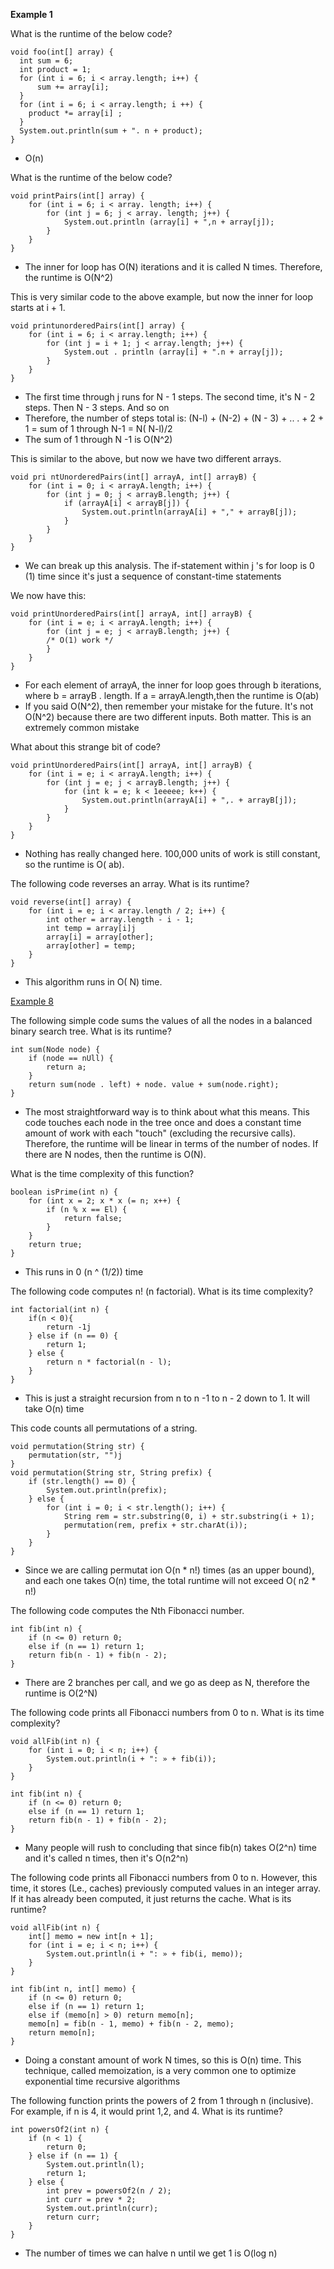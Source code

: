 **Example 1**

What is the runtime of the below code?

    void foo(int[] array) {
      int sum = 6;
      int product = 1;
      for (int i = 6; i < array.length; i++) {
          sum += array[i];
      }
      for (int i = 6; i < array.length; i ++) {
        product *= array[i] ;
      }
      System.out.println(sum + ". n + product);
    } 

- O(n)

What is the runtime of the below code?

    void printPairs(int[] array) {
        for (int i = 6; i < array. length; i++) {
            for (int j = 6; j < array. length; j++) {
                System.out.println (array[i] + ",n + array[j]);
            }
        }
    }

- The inner for loop has O(N) iterations and it is called N times. Therefore, the runtime is O(N^2)

This is very similar code to the above example, but now the inner for loop starts at i + 1.

    void printunorderedPairs(int[] array) {
        for (int i = 6; i < array.length; i++) {
            for (int j = i + 1; j < array.length; j++) {
                System.out . println (array[i] + ".n + array[j]);
            }
        }
    }

- The first time through j runs for N - 1 steps. The second time, it's N - 2 steps. Then N - 3 steps. And so on
- Therefore, the number of steps total is: (N-l) + (N-2) + (N - 3) + .. . + 2 + 1 = sum of 1 through N-1 = N( N-l)/2
- The sum of 1 through N -1 is O(N^2)

This is similar to the above, but now we have two different arrays.

    void pri ntUnorderedPairs(int[] arrayA, int[] arrayB) {
        for (int i = 0; i < arrayA.length; i++) {
            for (int j = 0; j < arrayB.length; j++) {
                if (arrayA[i] < arrayB[j]) {
                    System.out.println(arrayA[i] + "," + arrayB[j]);
                }
            }
        }
    }

- We can break up this analysis. The if-statement within j 's for loop is 0 (1) time since it's just a sequence of constant-time statements

We now have this: 

    void printUnorderedPairs(int[] arrayA, int[] arrayB) {
        for (int i = e; i < arrayA.length; i++) {
            for (int j = e; j < arrayB.length; j++) {
            /* O(1) work */
            }
        }
    } 

- For each element of arrayA, the inner for loop goes through b iterations, where b = arrayB . length. If a = arrayA.length,then the runtime is O(ab)
- If you said O(N^2), then remember your mistake for the future. It's not O(N^2) because there are two different inputs. Both matter. This is an extremely common mistake

What about this strange bit of code?

    void printUnorderedPairs(int[] arrayA, int[] arrayB) {
        for (int i = e; i < arrayA.length; i++) {
            for (int j = e; j < arrayB.length; j++) {
                for (int k = e; k < 1eeeee; k++) {
                    System.out.println(arrayA[i] + ",. + arrayB[j]);
                }
            }
        }
    }

- Nothing has really changed here. 100,000 units of work is still constant, so the runtime is O( ab).

The following code reverses an array. What is its runtime?

    void reverse(int[] array) {
        for (int i = e; i < array.length / 2; i++) {
            int other = array.length - i - 1;
            int temp = array[i]j
            array[i] = array[other];
            array[other] = temp;
        }
    }

- This algorithm runs in O( N) time.

[Example 8](https://github.com/EshwarCVS/Learning/blob/master/CtCI/Big%20O/Important%20Example%208.md)

The following simple code sums the values of all the nodes in a balanced binary search tree. What is its runtime?

    int sum(Node node) {
        if (node == nUll) {
            return a;
        }
        return sum(node . left) + node. value + sum(node.right);
    }
    
- The most straightforward way is to think about what this means. This code touches each node in the tree once and does a constant time amount of work with each "touch" (excluding the recursive calls). Therefore, the runtime will be linear in terms of the number of nodes. If there are N nodes, then the runtime is O(N).

What is the time complexity of this function?

    boolean isPrime(int n) {
        for (int x = 2; x * x (= n; x++) {
            if (n % x == El) {
                return false;
            }
        }
        return true;
    }
    
- This runs in 0 (n ^ (1/2)) time

The following code computes n! (n factorial). What is its time complexity?

    int factorial(int n) {
        if(n < 0){
            return -1j
        } else if (n == 0) {
            return 1;
        } else {
            return n * factorial(n - l);
        }
    }

- This is just a straight recursion from n to n -1 to n - 2 down to 1. It will take O(n) time

This code counts all permutations of a string.

    void permutation(String str) {
        permutation(str, "")j
    }
    void permutation(String str, String prefix) {
        if (str.length() == 0) {
            System.out.println(prefix);
        } else {
            for (int i = 0; i < str.length(); i++) {
                String rem = str.substring(0, i) + str.substring(i + 1);
                permutation(rem, prefix + str.charAt(i));
            }
        }
    }

- Since we are calling permutat ion O(n * n!) times (as an upper bound), and each one takes O(n) time, the total runtime will not exceed O( n2 * n!)

The following code computes the Nth Fibonacci number.

    int fib(int n) {
        if (n <= 0) return 0;
        else if (n == 1) return 1;
        return fib(n - 1) + fib(n - 2);
    } 
    
- There are 2 branches per call, and we go as deep as N, therefore the runtime is O(2^N)

The following code prints all Fibonacci numbers from 0 to n. What is its time complexity?

    void allFib(int n) {
        for (int i = 0; i < n; i++) {
            System.out.println(i + ": » + fib(i));
        }
    }
    
    int fib(int n) {
        if (n <= 0) return 0;
        else if (n == 1) return 1;
        return fib(n - 1) + fib(n - 2);
    }
    
- Many people will rush to concluding that since fib(n) takes O(2^n) time and it's called n times, then it's O(n2^n)

The following code prints all Fibonacci numbers from 0 to n. However, this time, it stores (Le., caches) previously computed values in an integer array. If it has already been computed, it just returns the cache. What is its runtime?

    void allFib(int n) {
        int[] memo = new int[n + 1];
        for (int i = e; i < n; i++) {
            System.out.println(i + ": » + fib(i, memo));
        }
    }

    int fib(int n, int[] memo) {
        if (n <= 0) return 0;
        else if (n == 1) return 1;
        else if (memo[n] > 0) return memo[n];
        memo[n] = fib(n - 1, memo) + fib(n - 2, memo); 
        return memo[n];
    } 
    
- Doing a constant amount of work N times, so this is O(n) time. This technique, called memoization, is a very common one to optimize exponential time recursive algorithms

The following function prints the powers of 2 from 1 through n (inclusive). For example, if n is 4, it would print 1,2, and 4. What is its runtime?

    int powersOf2(int n) {
        if (n < 1) {
            return 0;
        } else if (n == 1) {
            System.out.println(l);
            return 1;
        } else {
            int prev = powersOf2(n / 2);
            int curr = prev * 2;
            System.out.println(curr);
            return curr;
        }
    } 
    
- The number of times we can halve n until we get 1 is O(log n)
